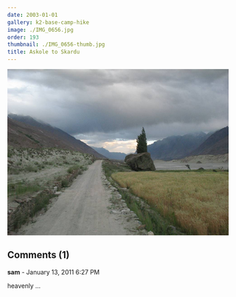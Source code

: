 ```yaml
---
date: 2003-01-01
gallery: k2-base-camp-hike
image: ./IMG_0656.jpg
order: 193
thumbnail: ./IMG_0656-thumb.jpg
title: Askole to Skardu
---
```


![Askole to Skardu](./IMG_0656.jpg)

<div id="comments">

## Comments (1)

<div id="comment">

**sam** - January 13, 2011  6:27 PM

heavenly ...

</div>

</div>